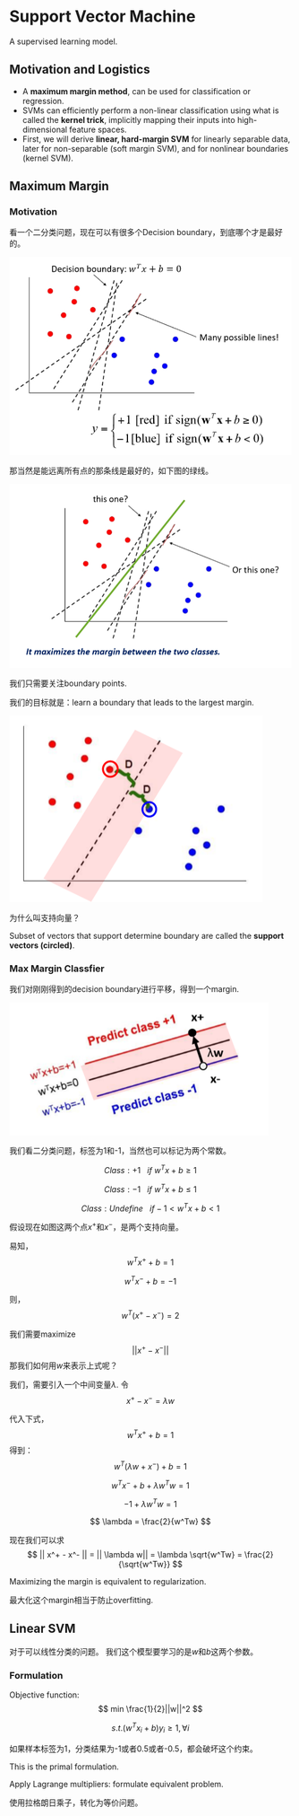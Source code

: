 # Support Vector Machine

A supervised learning model.

## Motivation and Logistics
- A **maximum margin method**, can be used for classification or regression.
- SVMs can efficiently perform a non-linear classification using what is called the **kernel trick**, implicitly mapping their inputs into high-dimensional feature spaces.
- First, we will derive **linear, hard-margin SVM** for linearly separable data, later for non-separable (soft margin SVM), and for nonlinear boundaries (kernel SVM).

## Maximum Margin

### Motivation
看一个二分类问题，现在可以有很多个Decision boundary，到底哪个才是最好的。

![alt text](./images/maximum-margin-motivation-01.png)

那当然是能远离所有点的那条线是最好的，如下图的绿线。

![alt text](./images/maximum-margin-motivation-02.png)

我们只需要关注boundary points.

我们的目标就是：learn a boundary that leads to the largest margin.

![alt text](./images/support-vector.png)

为什么叫支持向量？

Subset of vectors that support determine boundary are called the **support vectors (circled)**.

### Max Margin Classfier
我们对刚刚得到的decision boundary进行平移，得到一个margin.

![alt text](./images/max-margin-classifier.png)

我们看二分类问题，标签为1和-1，当然也可以标记为两个常数。

$$
Class: +1 \ \ \ if \ w^Tx+b \geq 1
$$

$$
Class: -1 \ \ \ if \ w^Tx+b \leq 1
$$

$$
Class: Undefine  \ \ \ if  -1 < w^Tx+b < 1
$$

假设现在如图这两个点$x^+$和$x^-$，是两个支持向量。

易知，
$$
w^Tx^+ + b = 1
$$

$$
w^Tx^- + b = -1
$$

则，
$$
w^T(x^+ - x^-) = 2
$$

我们需要maximize 
$$
|| x^+ - x^- || 
$$
那我们如何用$w$来表示上式呢？

我们，需要引入一个中间变量$\lambda$.
令
$$
x^+ - x^- = \lambda w
$$

代入下式，
$$
w^Tx^+ + b = 1
$$
得到：
$$
w^T(\lambda w + x^-) + b = 1
$$

$$
w^Tx^-+b+\lambda w^Tw = 1
$$

$$
-1 + \lambda w^Tw = 1
$$

$$
\lambda = \frac{2}{w^Tw}
$$

现在我们可以求
$$
|| x^+ - x^- || = || \lambda w|| = \lambda \sqrt{w^Tw} = \frac{2}{\sqrt{w^Tw}}
$$

Maximizing the margin is equivalent to regularization.

最大化这个margin相当于防止overfitting.

## Linear SVM
对于可以线性分类的问题。
我们这个模型要学习的是$w$和$b$这两个参数。

### Formulation
Objective function:
$$
min \frac{1}{2}||w||^2
$$

$$
s.t. (w^T x_i + b)y_i \geq 1, \forall i
$$

如果样本标签为1，分类结果为-1或者0.5或者-0.5，都会破坏这个约束。

This is the primal formulation.

Apply Lagrange multipliers: formulate equivalent problem.

使用拉格朗日乘子，转化为等价问题。




